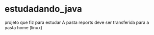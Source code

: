 # estudadando_java
projeto que fiz para estudar
A pasta reports deve ser transferida para a pasta home (linux)
